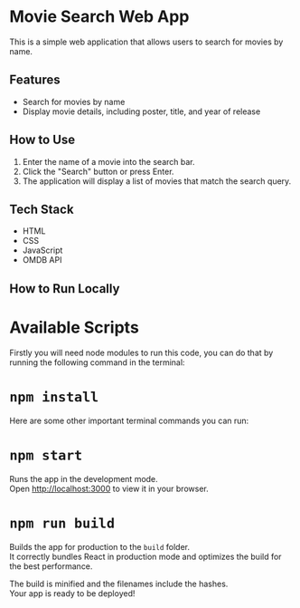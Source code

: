 # Movie Search Web App

This is a simple web application that allows users to search for movies by name.

## Features

- Search for movies by name
- Display movie details, including poster, title, and year of release

## How to Use

1. Enter the name of a movie into the search bar.
2. Click the "Search" button or press Enter.
3. The application will display a list of movies that match the search query.

## Tech Stack

- HTML
- CSS
- JavaScript
- OMDB API

## How to Run Locally

# Available Scripts

Firstly you will need node modules to run this code, you can do that by running the following command in the terminal:

# `npm install`


Here are some other important terminal commands you can run:

# `npm start`

Runs the app in the development mode.\
Open [http://localhost:3000](http://localhost:3000) to view it in your browser.


# `npm run build`

Builds the app for production to the `build` folder.\
It correctly bundles React in production mode and optimizes the build for the best performance.

The build is minified and the filenames include the hashes.\
Your app is ready to be deployed!




